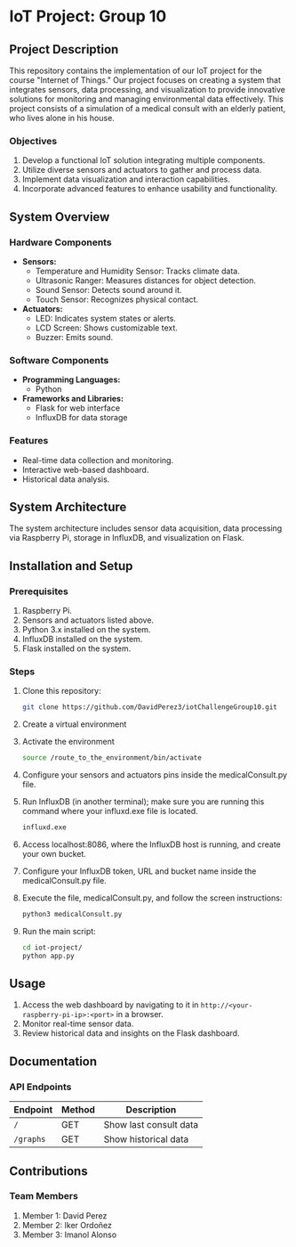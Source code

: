 # IoT Project: Group 10

## Project Description
This repository contains the implementation of our IoT project for the course "Internet of Things." Our project focuses on creating a system that integrates sensors, data processing, and visualization to provide innovative solutions for monitoring and managing environmental data effectively. This project consists of a simulation of a medical consult with an elderly patient, who lives alone in his house.

### Objectives
1. Develop a functional IoT solution integrating multiple components.
2. Utilize diverse sensors and actuators to gather and process data.
3. Implement data visualization and interaction capabilities.
4. Incorporate advanced features to enhance usability and functionality.

## System Overview

### Hardware Components
- **Sensors:** 
  - Temperature and Humidity Sensor: Tracks climate data.
  - Ultrasonic Ranger: Measures distances for object detection.
  - Sound Sensor: Detects sound around it.
  - Touch Sensor: Recognizes physical contact.
- **Actuators:**
  - LED: Indicates system states or alerts.
  - LCD Screen: Shows customizable text.
  - Buzzer: Emits sound.

### Software Components
- **Programming Languages:**
  - Python
- **Frameworks and Libraries:**
  - Flask for web interface
  - InfluxDB for data storage

### Features
- Real-time data collection and monitoring.
- Interactive web-based dashboard.
- Historical data analysis.

## System Architecture
The system architecture includes sensor data acquisition, data processing via Raspberry Pi, storage in InfluxDB, and visualization on Flask.

## Installation and Setup

### Prerequisites
1. Raspberry Pi.
2. Sensors and actuators listed above.
3. Python 3.x installed on the system.
4. InfluxDB installed on the system.
5. Flask installed on the system.

### Steps
1. Clone this repository:
   ```bash
   git clone https://github.com/DavidPerez3/iotChallengeGroup10.git
   ```
2. Create a virtual environment

3. Activate the environment
   ```bash
   source /route_to_the_environment/bin/activate
   ```

4. Configure your sensors and actuators pins inside the medicalConsult.py file.

5. Run InfluxDB (in another terminal); make sure you are running this command where your influxd.exe file is located.
   ```bash
   influxd.exe
   ```

6. Access localhost:8086, where the InfluxDB host is running, and create your own bucket.

7. Configure your InfluxDB token, URL and bucket name inside the medicalConsult.py file.

8. Execute the file, medicalConsult.py, and follow the screen instructions:
   ```bash
   python3 medicalConsult.py
   ```

9. Run the main script:
   ```bash
   cd iot-project/   
   python app.py
   ```

## Usage
1. Access the web dashboard by navigating to it in `http://<your-raspberry-pi-ip>:<port>` in a browser.
2. Monitor real-time sensor data.
3. Review historical data and insights on the Flask dashboard.

## Documentation

### API Endpoints
| Endpoint         | Method | Description                   |
|------------------|--------|-------------------------------|
| `/`              | GET    | Show last consult data        |
| `/graphs`        | GET    | Show historical data          |

## Contributions

### Team Members
1. Member 1: David Perez
2. Member 2: Iker Ordoñez
3. Member 3: Imanol Alonso
